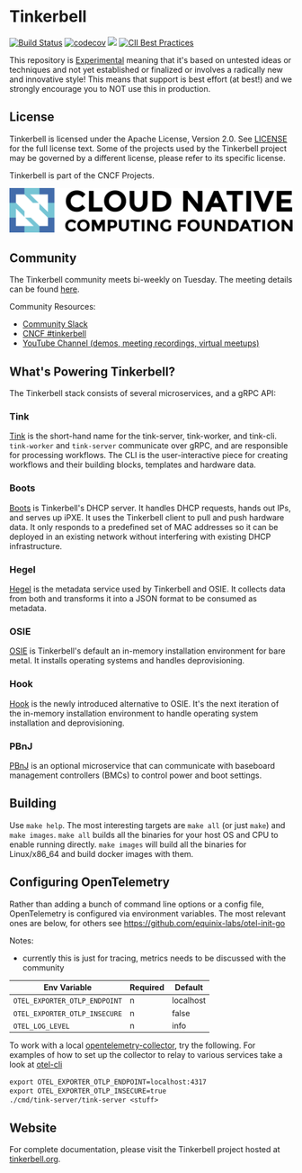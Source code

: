 # Tinkerbell

[![Build Status](https://github.com/tinkerbell/tink/workflows/For%20each%20commit%20and%20PR/badge.svg)](https://github.com/tinkerbell/tink/actions?query=workflow%3A%22For+each+commit+and+PR%22+branch%3Amaster)
[![codecov](https://codecov.io/gh/tinkerbell/tink/branch/master/graph/badge.svg)](https://codecov.io/gh/tinkerbell/tink)
![](https://img.shields.io/badge/Stability-Experimental-red.svg)
[![CII Best Practices](https://bestpractices.coreinfrastructure.org/projects/4512/badge)](https://bestpractices.coreinfrastructure.org/projects/4512)

This repository is [Experimental](https://github.com/packethost/standards/blob/master/experimental-statement.md) meaning that it's based on untested ideas or techniques and not yet established or finalized or involves a radically new and innovative style! This means that support is best effort (at best!) and we strongly encourage you to NOT use this in production.

## License

Tinkerbell is licensed under the Apache License, Version 2.0. See [LICENSE](./LICENSE) for the full license text. Some of the projects used by the Tinkerbell project may be governed by a different license, please refer to its specific license.

Tinkerbell is part of the CNCF Projects.

[![CNCF](https://github.com/cncf/artwork/blob/master/other/cncf/horizontal/color/cncf-color.png)](https://landscape.cncf.io/?selected=tinkerbell)

## Community

The Tinkerbell community meets bi-weekly on Tuesday. The meeting details can be found [here][7].

Community Resources:

-   [Community Slack](https://eqix-metal-community.slack.com/)
-   [CNCF #tinkerbell](https://app.slack.com/client/T08PSQ7BQ/C01SRB41GMT)
-   [YouTube Channel (demos, meeting recordings, virtual meetups)](https://www.youtube.com/channel/UCTzWInTQPvzH21KHS8jrq7A/featured)

## What's Powering Tinkerbell?

The Tinkerbell stack consists of several microservices, and a gRPC API:

### Tink

[Tink][1] is the short-hand name for the tink-server, tink-worker, and tink-cli.
`tink-worker` and `tink-server` communicate over gRPC, and are responsible for processing workflows.
The CLI is the user-interactive piece for creating workflows and their building blocks, templates and hardware data.

### Boots

[Boots][2] is Tinkerbell's DHCP server.
It handles DHCP requests, hands out IPs, and serves up iPXE.
It uses the Tinkerbell client to pull and push hardware data.
It only responds to a predefined set of MAC addresses so it can be deployed in an existing network without interfering with existing DHCP infrastructure.

### Hegel

[Hegel][3] is the metadata service used by Tinkerbell and OSIE.
It collects data from both and transforms it into a JSON format to be consumed as metadata.

### OSIE

[OSIE][4] is Tinkerbell's default an in-memory installation environment for bare metal.
It installs operating systems and handles deprovisioning.

### Hook

[Hook][5] is the newly introduced alternative to OSIE.
It's the next iteration of the in-memory installation environment to handle operating system installation and deprovisioning.

### PBnJ

[PBnJ][6] is an optional microservice that can communicate with baseboard management controllers (BMCs) to control power and boot settings.

## Building

Use `make help`.
The most interesting targets are `make all` (or just `make`) and `make images`.
`make all` builds all the binaries for your host OS and CPU to enable running directly.
`make images` will build all the binaries for Linux/x86_64 and build docker images with them.

## Configuring OpenTelemetry

Rather than adding a bunch of command line options or a config file, OpenTelemetry
is configured via environment variables. The most relevant ones are below, for others
see https://github.com/equinix-labs/otel-init-go

Notes:
   * currently this is just for tracing, metrics needs to be discussed with the community

| Env Variable                 | Required | Default   |
|------------------------------|----------|---------- |
|`OTEL_EXPORTER_OTLP_ENDPOINT` | n        | localhost |
|`OTEL_EXPORTER_OTLP_INSECURE` | n        | false     |
|`OTEL_LOG_LEVEL`              | n        | info      |

To work with a local [opentelemetry-collector](https://github.com/open-telemetry/opentelemetry-collector),
try the following. For examples of how to set up the collector to relay to various services
take a look at [otel-cli](https://github.com/packethost/otel-cli)

```
export OTEL_EXPORTER_OTLP_ENDPOINT=localhost:4317
export OTEL_EXPORTER_OTLP_INSECURE=true
./cmd/tink-server/tink-server <stuff>
```


## Website

For complete documentation, please visit the Tinkerbell project hosted at [tinkerbell.org](https://tinkerbell.org).

[1]: https://github.com/tinkerbell/tink
[2]: https://github.com/tinkerbell/boots
[3]: https://github.com/tinkerbell/hegel
[4]: https://github.com/tinkerbell/osie
[5]: https://github.com/tinkerbell/hook
[6]: https://github.com/tinkerbell/pbnj
[7]: https://docs.google.com/document/d/1cEObfvQ9Tdp8zIIIg9O7P5i3CKaSj2t3JTxEufDxwWs/
